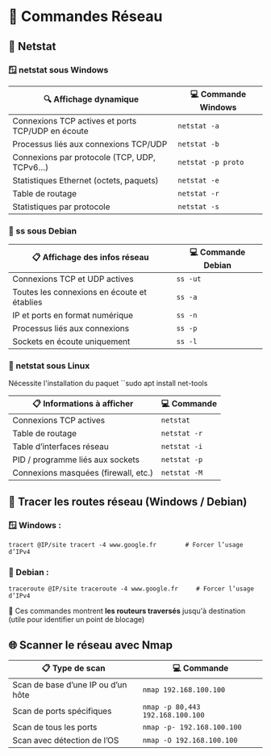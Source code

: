 
# 🧰 Commandes Réseau

## 🧰 Netstat
<!-- tabs:start --> 
### **🪟 netstat sous Windows**

|🔍 Affichage dynamique|💻 Commande Windows|
|---|---|
|Connexions TCP actives et ports TCP/UDP en écoute|`netstat -a`|
|Processus liés aux connexions TCP/UDP|`netstat -b`|
|Connexions par protocole (TCP, UDP, TCPv6…)|`netstat -p proto`|
|Statistiques Ethernet (octets, paquets)|`netstat -e`|
|Table de routage|`netstat -r`|
|Statistiques par protocole|`netstat -s`|

###  **🐧 ss sous Debian**

|📋 Affichage des infos réseau|💻 Commande Debian|
|---|---|
|Connexions TCP et UDP actives|`ss -ut`|
|Toutes les connexions en écoute et établies|`ss -a`|
|IP et ports en format numérique|`ss -n`|
|Processus liés aux connexions|`ss -p`|
|Sockets en écoute uniquement|`ss -l`|

### **🐧 netstat sous Linux**

Nécessite l'installation du paquet ``sudo apt install net-tools

|📋 Informations à afficher|💻 Commande|
|---|---|
|Connexions TCP actives|`netstat`|
|Table de routage|`netstat -r`|
|Table d’interfaces réseau|`netstat -i`|
|PID / programme liés aux sockets|`netstat -p`|
|Connexions masquées (firewall, etc.)|`netstat -M`|
<!-- tabs:end --> 


## 📍 Tracer les routes réseau (Windows / Debian)

### 🪟 Windows :
`tracert @IP/site tracert -4 www.google.fr        # Forcer l’usage d’IPv4`

### 🐧 Debian :
`traceroute @IP/site traceroute -4 www.google.fr     # Forcer l’usage d’IPv4`

🔎 Ces commandes montrent **les routeurs traversés** jusqu'à destination  
(utile pour identifier un point de blocage)


## 🌐 Scanner le réseau avec Nmap

|📋 Type de scan|💻 Commande|
|---|---|
|Scan de base d’une IP ou d’un hôte|`nmap 192.168.100.100`|
|Scan de ports spécifiques|`nmap -p 80,443 192.168.100.100`|
|Scan de tous les ports|`nmap -p- 192.168.100.100`|
|Scan avec détection de l’OS|`nmap -O 192.168.100.100`|
